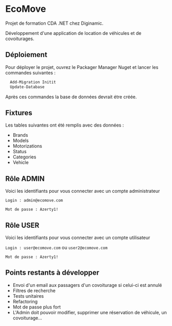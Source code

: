 # EcoMove

Projet de formation CDA .NET chez Diginamic.

Développement d'une application de location de véhicules et de covoiturages.

## Déploiement

Pour déployer le projet, ouvrez le Packager Manager Nuget et lancer les commandes suivantes :

```bash
  Add-Migration Initit
  Update-Database
```
Après ces commandes la base de données devrait étre créée.

## Fixtures

Les tables suivantes ont été remplis avec des données :
 - Brands
 - Models
 - Motorizations
 - Status
 - Categories
 - Vehicle


## Rôle ADMIN

Voici les identifiants pour vous connecter avec un compte administrateur

`Login : admin@ecomove.com`

`Mot de passe : Azerty1!`

## Rôle USER

Voici les identifiants pour vous connecter avec un compte utilisateur

`Login : user@ecomove.com` ou `user2@ecomove.com`

`Mot de passe : Azerty1!`

## Points restants à développer

- Envoi d'un email aux passagers d'un covoiturage si celui-ci est annulé
- Filtres de recherche
- Tests unitaires
- Refactoring
- Mot de passe plus fort
- L'Admin doit pouvoir modifier, supprimer une réservation de véhicule, un covoiturage...


